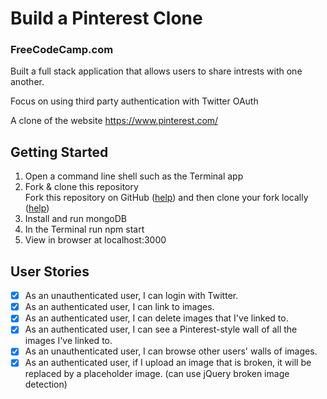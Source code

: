 # Build a Pinterest Clone 
### FreeCodeCamp.com

Built a full stack application that allows users to share intrests with one another.

Focus on using third party authentication with Twitter OAuth

A clone of the website https://www.pinterest.com/

## Getting Started

1. Open a command line shell such as the Terminal app
1. Fork & clone this repository
  <br>Fork this repository on GitHub ([help](https://help.github.com/articles/fork-a-repo/)) and then clone your fork locally ([help](https://help.github.com/articles/cloning-a-repository/))
1. Install and run mongoDB
1. In the Terminal run npm start
1. View in browser at localhost:3000


## User Stories

- [x]  As an unauthenticated user, I can login with Twitter.
- [x]  As an authenticated user, I can link to images.
- [x]  As an authenticated user, I can delete images that I've linked to.
- [x]  As an authenticated user, I can see a Pinterest-style wall of all the images I've linked to.
- [x]  As an unauthenticated user, I can browse other users' walls of images.
- [x]  As an authenticated user, if I upload an image that is broken, it will be replaced by a placeholder image. (can use jQuery broken image detection)
